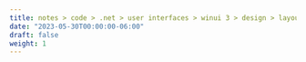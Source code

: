 ```yaml
---
title: notes > code > .net > user interfaces > winui 3 > design > layouts
date: "2023-05-30T00:00:00-06:00"
draft: false
weight: 1
---
```

